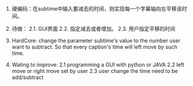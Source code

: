 1. 硬编码：在subtime中输入要减去的时间，则实现每一个字幕轴向左平移该时间。
2. 待做：
	2.1. GUI界面
	2.2. 指定减去或者增加。
	2.3. 用户指定平移的时间

1. HardCore: change the parameter subtime's value to the number user want to subtract. So that every caption's time will left move by such time.
2. Wating to improve:
	2.1 programming a GUI with python or JAVA
	2.2 left move or right move set by user
	2.3 user change the time need to be add/subtract